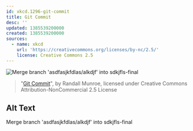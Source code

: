 ```yaml
---
id: xkcd.1296-git-commit
title: Git Commit
desc: ''
updated: 1385539200000
created: 1385539200000
sources:
  - name: xkcd
    url: 'https://creativecommons.org/licenses/by-nc/2.5/'
    license: Creative Commons 2.5
---
```

![Merge branch 'asdfasjkfdlas/alkdjf' into sdkjfls-final](https://imgs.xkcd.com/comics/git_commit.png)
> "[Git Commit](https://xkcd.com/1296/)", by Randall Munroe, licensed under Creative Commons Attribution-NonCommercial 2.5 License

## Alt Text
Merge branch 'asdfasjkfdlas/alkdjf' into sdkjfls-final
